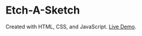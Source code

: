 # Etch-A-Sketch
Created with HTML, CSS, and JavaScript.
[Live Demo](drewross137.github.io/Etch-A-Sketch/).